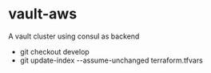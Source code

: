 # vault-aws
A vault cluster using consul as backend

- git checkout develop
- git update-index --assume-unchanged terraform.tfvars
